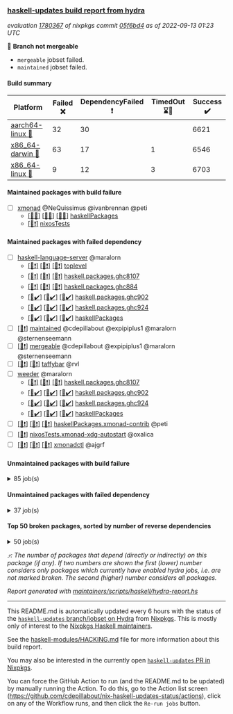 ### [haskell-updates build report from hydra](https://hydra.nixos.org/jobset/nixpkgs/haskell-updates)
*evaluation [1780367](https://hydra.nixos.org/eval/1780367) of nixpkgs commit [05f6bd4](https://github.com/NixOS/nixpkgs/commits/05f6bd4f6ce35018996c168b75aa3b6451fd792b) as of 2022-09-13 01:23 UTC*

:red_circle: **Branch not mergeable**
  * `mergeable` jobset failed.
  * `maintained` jobset failed.

#### Build summary

 | Platform | Failed :x: | DependencyFailed :heavy_exclamation_mark: | TimedOut :hourglass::no_entry_sign: | Success :heavy_check_mark: | 
 | --- | --- | --- | --- | --- | 
 | [aarch64-linux :iphone:](https://hydra.nixos.org/eval/1780367?filter=.aarch64-linux) | 32 | 30 |  | 6621 | 
 | [x86_64-darwin :apple:](https://hydra.nixos.org/eval/1780367?filter=.x86_64-darwin) | 63 | 17 | 1 | 6546 | 
 | [x86_64-linux :penguin:](https://hydra.nixos.org/eval/1780367?filter=.x86_64-linux) | 9 | 12 | 3 | 6703 | 
#### Maintained packages with build failure
- [ ] [xmonad](https://hydra.nixos.org/eval/1780367?filter=xmonad) @NeQuissimus @ivanbrennan @peti
  - [[:iphone::x:]](https://hydra.nixos.org/build/190082638) [[:apple::x:]](https://hydra.nixos.org/build/190084996) [[:penguin::x:]](https://hydra.nixos.org/build/190081828) [haskellPackages](https://hydra.nixos.org/eval/1780367?filter=haskellPackages.xmonad)
  -   [[:penguin::heavy_exclamation_mark:]](https://hydra.nixos.org/build/190085918) [nixosTests](https://hydra.nixos.org/eval/1780367?filter=nixosTests.xmonad)
#### Maintained packages with failed dependency
- [ ] [haskell-language-server](https://hydra.nixos.org/eval/1780367?filter=haskell-language-server) @maralorn
  - [[:iphone::heavy_exclamation_mark:]](https://hydra.nixos.org/build/190083227) [[:apple::heavy_exclamation_mark:]](https://hydra.nixos.org/build/190085943) [[:penguin::heavy_exclamation_mark:]](https://hydra.nixos.org/build/190084971) [toplevel](https://hydra.nixos.org/eval/1780367?filter=haskell-language-server)
  - [[:iphone::heavy_exclamation_mark:]](https://hydra.nixos.org/build/190080606) [[:apple::heavy_exclamation_mark:]](https://hydra.nixos.org/build/190081268) [[:penguin::heavy_exclamation_mark:]](https://hydra.nixos.org/build/190085640) [haskell.packages.ghc8107](https://hydra.nixos.org/eval/1780367?filter=haskell.packages.ghc8107.haskell-language-server)
  - [[:iphone::heavy_exclamation_mark:]](https://hydra.nixos.org/build/190081619) [[:apple::heavy_exclamation_mark:]](https://hydra.nixos.org/build/190080902) [[:penguin::heavy_exclamation_mark:]](https://hydra.nixos.org/build/190082868) [haskell.packages.ghc884](https://hydra.nixos.org/eval/1780367?filter=haskell.packages.ghc884.haskell-language-server)
  - [[:iphone::heavy_check_mark:]](https://hydra.nixos.org/build/190084643) [[:apple::heavy_check_mark:]](https://hydra.nixos.org/build/190080729) [[:penguin::heavy_check_mark:]](https://hydra.nixos.org/build/190081106) [haskell.packages.ghc902](https://hydra.nixos.org/eval/1780367?filter=haskell.packages.ghc902.haskell-language-server)
  - [[:iphone::heavy_check_mark:]](https://hydra.nixos.org/build/190080887) [[:apple::heavy_check_mark:]](https://hydra.nixos.org/build/190080875) [[:penguin::heavy_check_mark:]](https://hydra.nixos.org/build/190080869) [haskell.packages.ghc924](https://hydra.nixos.org/eval/1780367?filter=haskell.packages.ghc924.haskell-language-server)
  - [[:iphone::heavy_check_mark:]](https://hydra.nixos.org/build/190085470) [[:apple::heavy_check_mark:]](https://hydra.nixos.org/build/190082529) [[:penguin::heavy_check_mark:]](https://hydra.nixos.org/build/190083067) [haskellPackages](https://hydra.nixos.org/eval/1780367?filter=haskellPackages.haskell-language-server)
- [ ] [[:penguin::heavy_exclamation_mark:]](https://hydra.nixos.org/build/190111404) [maintained](https://hydra.nixos.org/eval/1780367?filter=maintained) @cdepillabout @expipiplus1 @maralorn @sternenseemann
- [ ] [[:penguin::heavy_exclamation_mark:]](https://hydra.nixos.org/build/190083823) [mergeable](https://hydra.nixos.org/eval/1780367?filter=mergeable) @cdepillabout @expipiplus1 @maralorn @sternenseemann
- [ ] [[:iphone::heavy_exclamation_mark:]](https://hydra.nixos.org/build/190082345) [[:penguin::heavy_exclamation_mark:]](https://hydra.nixos.org/build/190084068) [taffybar](https://hydra.nixos.org/eval/1780367?filter=taffybar) @rvl
- [ ] [weeder](https://hydra.nixos.org/eval/1780367?filter=weeder) @maralorn
  - [[:iphone::heavy_exclamation_mark:]](https://hydra.nixos.org/build/190082565) [[:apple::heavy_exclamation_mark:]](https://hydra.nixos.org/build/190083134) [[:penguin::heavy_exclamation_mark:]](https://hydra.nixos.org/build/190083742) [haskell.packages.ghc8107](https://hydra.nixos.org/eval/1780367?filter=haskell.packages.ghc8107.weeder)
  - [[:iphone::heavy_check_mark:]](https://hydra.nixos.org/build/190084287) [[:apple::heavy_check_mark:]](https://hydra.nixos.org/build/190082610) [[:penguin::heavy_check_mark:]](https://hydra.nixos.org/build/190085357) [haskell.packages.ghc902](https://hydra.nixos.org/eval/1780367?filter=haskell.packages.ghc902.weeder)
  - [[:iphone::heavy_check_mark:]](https://hydra.nixos.org/build/190081041) [[:apple::heavy_check_mark:]](https://hydra.nixos.org/build/190085457) [[:penguin::heavy_check_mark:]](https://hydra.nixos.org/build/190082103) [haskell.packages.ghc924](https://hydra.nixos.org/eval/1780367?filter=haskell.packages.ghc924.weeder)
  - [[:iphone::heavy_check_mark:]](https://hydra.nixos.org/build/190082929) [[:apple::heavy_check_mark:]](https://hydra.nixos.org/build/190083728) [[:penguin::heavy_check_mark:]](https://hydra.nixos.org/build/190085271) [haskellPackages](https://hydra.nixos.org/eval/1780367?filter=haskellPackages.weeder)
- [ ] [[:iphone::heavy_exclamation_mark:]](https://hydra.nixos.org/build/190081455) [[:apple::heavy_exclamation_mark:]](https://hydra.nixos.org/build/190083629) [[:penguin::heavy_exclamation_mark:]](https://hydra.nixos.org/build/190081873) [haskellPackages.xmonad-contrib](https://hydra.nixos.org/eval/1780367?filter=haskellPackages.xmonad-contrib) @peti
- [ ] [[:penguin::heavy_exclamation_mark:]](https://hydra.nixos.org/build/190082747) [nixosTests.xmonad-xdg-autostart](https://hydra.nixos.org/eval/1780367?filter=nixosTests.xmonad-xdg-autostart) @oxalica
- [ ] [[:iphone::heavy_exclamation_mark:]](https://hydra.nixos.org/build/190082986) [[:apple::heavy_exclamation_mark:]](https://hydra.nixos.org/build/190080622) [[:penguin::heavy_exclamation_mark:]](https://hydra.nixos.org/build/190085599) [xmonadctl](https://hydra.nixos.org/eval/1780367?filter=xmonadctl) @ajgrf
#### Unmaintained packages with build failure
<details><summary>85 job(s) </summary>

- [ ] [[:iphone::heavy_check_mark:]](https://hydra.nixos.org/build/188530859) [[:apple::x:]](https://hydra.nixos.org/build/188521739) [[:penguin::heavy_check_mark:]](https://hydra.nixos.org/build/188527609) [haskellPackages.di-core](https://hydra.nixos.org/eval/1780367?filter=haskellPackages.di-core)  :arrow_heading_up: 8 | 11
- [ ] [[:iphone::x:]](https://hydra.nixos.org/build/188962563) [[:apple::heavy_check_mark:]](https://hydra.nixos.org/build/188964356) [[:penguin::heavy_check_mark:]](https://hydra.nixos.org/build/188962864) [haskellPackages.OrderedBits](https://hydra.nixos.org/eval/1780367?filter=haskellPackages.OrderedBits)  :arrow_heading_up: 5 | 36
- [ ] [[:iphone::x:]](https://hydra.nixos.org/build/190085631) [[:apple::heavy_check_mark:]](https://hydra.nixos.org/build/190085789) [[:penguin::heavy_check_mark:]](https://hydra.nixos.org/build/190084299) [haskellPackages.hw-json-simd](https://hydra.nixos.org/eval/1780367?filter=haskellPackages.hw-json-simd)  :arrow_heading_up: 4 | 8
- [ ] [[:iphone::x:]](https://hydra.nixos.org/build/190085317) [[:apple::heavy_check_mark:]](https://hydra.nixos.org/build/190084761) [[:penguin::heavy_check_mark:]](https://hydra.nixos.org/build/190084472) [haskellPackages.hw-simd](https://hydra.nixos.org/eval/1780367?filter=haskellPackages.hw-simd)  :arrow_heading_up: 4 | 8
- [ ] [[:iphone::x:]](https://hydra.nixos.org/build/188523049) [[:apple::heavy_check_mark:]](https://hydra.nixos.org/build/188522389) [[:penguin::heavy_check_mark:]](https://hydra.nixos.org/build/188523927) [haskellPackages.long-double](https://hydra.nixos.org/eval/1780367?filter=haskellPackages.long-double)  :arrow_heading_up: 2 | 2
- [ ] [[:iphone::x:]](https://hydra.nixos.org/build/188960783) [[:apple::heavy_check_mark:]](https://hydra.nixos.org/build/188961265) [[:penguin::heavy_check_mark:]](https://hydra.nixos.org/build/188960973) [haskellPackages.quic](https://hydra.nixos.org/eval/1780367?filter=haskellPackages.quic)  :arrow_heading_up: 2 | 2
- [ ] [[:iphone::x:]](https://hydra.nixos.org/build/188527672) [[:apple::heavy_check_mark:]](https://hydra.nixos.org/build/188520903) [[:penguin::heavy_check_mark:]](https://hydra.nixos.org/build/188514085) [haskellPackages.freetype2](https://hydra.nixos.org/eval/1780367?filter=haskellPackages.freetype2)  :arrow_heading_up: 1 | 8
- [ ] [[:iphone::x:]](https://hydra.nixos.org/build/188523548) [[:apple::x:]](https://hydra.nixos.org/build/188518576) [[:penguin::heavy_check_mark:]](https://hydra.nixos.org/build/188529066) [haskellPackages.easytensor](https://hydra.nixos.org/eval/1780367?filter=haskellPackages.easytensor)  :arrow_heading_up: 1 | 1
- [ ] [[:iphone::x:]](https://hydra.nixos.org/build/188531074) [[:apple::heavy_check_mark:]](https://hydra.nixos.org/build/188524761) [[:penguin::heavy_check_mark:]](https://hydra.nixos.org/build/188516531) [haskellPackages.kazura-queue](https://hydra.nixos.org/eval/1780367?filter=haskellPackages.kazura-queue)  :arrow_heading_up: 1 | 1
- [ ] [[:iphone::x:]](https://hydra.nixos.org/build/188528592) [[:apple::heavy_check_mark:]](https://hydra.nixos.org/build/188525138) [[:penguin::heavy_check_mark:]](https://hydra.nixos.org/build/188527591) [haskellPackages.nlopt-haskell](https://hydra.nixos.org/eval/1780367?filter=haskellPackages.nlopt-haskell)  :arrow_heading_up: 1 | 1
- [ ] [[:iphone::heavy_check_mark:]](https://hydra.nixos.org/build/189652953) [[:apple::x:]](https://hydra.nixos.org/build/188522304) [[:penguin::heavy_check_mark:]](https://hydra.nixos.org/build/189653077) [haskellPackages.openal-ffi](https://hydra.nixos.org/eval/1780367?filter=haskellPackages.openal-ffi)  :arrow_heading_up: 1 | 1
- [ ] [[:iphone::x:]](https://hydra.nixos.org/build/188520063) [[:apple::heavy_check_mark:]](https://hydra.nixos.org/build/188520961) [[:penguin::heavy_check_mark:]](https://hydra.nixos.org/build/188517390) [haskellPackages.swisstable](https://hydra.nixos.org/eval/1780367?filter=haskellPackages.swisstable)  :arrow_heading_up: 1 | 1
- [ ] [[:iphone::x:]](https://hydra.nixos.org/build/188523030) [[:apple::heavy_check_mark:]](https://hydra.nixos.org/build/188525504) [[:penguin::heavy_check_mark:]](https://hydra.nixos.org/build/188522045) [haskellPackages.unicode-properties](https://hydra.nixos.org/eval/1780367?filter=haskellPackages.unicode-properties)  :arrow_heading_up: 1 | 1
- [ ] [[:iphone::x:]](https://hydra.nixos.org/build/188512508) [[:apple::heavy_check_mark:]](https://hydra.nixos.org/build/188528927) [[:penguin::heavy_check_mark:]](https://hydra.nixos.org/build/188526876) [haskellPackages.flatparse](https://hydra.nixos.org/eval/1780367?filter=haskellPackages.flatparse)  :arrow_heading_up: 0 | 14
- [ ] [[:iphone::heavy_check_mark:]](https://hydra.nixos.org/build/188523138) [[:apple::x:]](https://hydra.nixos.org/build/188521457) [[:penguin::heavy_check_mark:]](https://hydra.nixos.org/build/188516838) [haskellPackages.PyF](https://hydra.nixos.org/eval/1780367?filter=haskellPackages.PyF)  :arrow_heading_up: 0 | 4
- [ ] [[:iphone::heavy_check_mark:]](https://hydra.nixos.org/build/188520367) [[:apple::x:]](https://hydra.nixos.org/build/188526722) [[:penguin::heavy_check_mark:]](https://hydra.nixos.org/build/188517791) [haskellPackages.hmidi](https://hydra.nixos.org/eval/1780367?filter=haskellPackages.hmidi)  :arrow_heading_up: 0 | 4
- [ ] [[:iphone::heavy_check_mark:]](https://hydra.nixos.org/build/190082931) [[:apple::x:]](https://hydra.nixos.org/build/190080935) [[:penguin::heavy_check_mark:]](https://hydra.nixos.org/build/190083729) [haskellPackages.posix-socket](https://hydra.nixos.org/eval/1780367?filter=haskellPackages.posix-socket)  :arrow_heading_up: 0 | 2
- [ ] [[:iphone::heavy_check_mark:]](https://hydra.nixos.org/build/190082964) [[:apple::x:]](https://hydra.nixos.org/build/190081882) [[:penguin::heavy_check_mark:]](https://hydra.nixos.org/build/190084758) [haskellPackages.gi-gdkx11](https://hydra.nixos.org/eval/1780367?filter=haskellPackages.gi-gdkx11)  :arrow_heading_up: 0 | 1
- [ ] [[:iphone::heavy_check_mark:]](https://hydra.nixos.org/build/188519811) [[:apple::x:]](https://hydra.nixos.org/build/188517061) [[:penguin::heavy_check_mark:]](https://hydra.nixos.org/build/188528479) [haskellPackages.hamid](https://hydra.nixos.org/eval/1780367?filter=haskellPackages.hamid)  :arrow_heading_up: 0 | 1
- [ ] [[:iphone::heavy_check_mark:]](https://hydra.nixos.org/build/188523835) [[:apple::x:]](https://hydra.nixos.org/build/188519499) [[:penguin::heavy_check_mark:]](https://hydra.nixos.org/build/188515284) [haskellPackages.hmatrix-morpheus](https://hydra.nixos.org/eval/1780367?filter=haskellPackages.hmatrix-morpheus)  :arrow_heading_up: 0 | 1
- [ ] [[:iphone::heavy_check_mark:]](https://hydra.nixos.org/build/188524996) [[:apple::x:]](https://hydra.nixos.org/build/188516402) [[:penguin::heavy_check_mark:]](https://hydra.nixos.org/build/188520922) [haskellPackages.huckleberry](https://hydra.nixos.org/eval/1780367?filter=haskellPackages.huckleberry)  :arrow_heading_up: 0 | 1
- [ ] [[:iphone::x:]](https://hydra.nixos.org/build/188530753) [[:apple::heavy_check_mark:]](https://hydra.nixos.org/build/188520657) [[:penguin::heavy_check_mark:]](https://hydra.nixos.org/build/188523953) [haskellPackages.picosat](https://hydra.nixos.org/eval/1780367?filter=haskellPackages.picosat)  :arrow_heading_up: 0 | 1
- [ ] [[:iphone::heavy_check_mark:]](https://hydra.nixos.org/build/188521691) [[:apple::x:]](https://hydra.nixos.org/build/188522709) [[:penguin::heavy_check_mark:]](https://hydra.nixos.org/build/188512967) [haskellPackages.select](https://hydra.nixos.org/eval/1780367?filter=haskellPackages.select)  :arrow_heading_up: 0 | 1
- [ ] [[:iphone::heavy_check_mark:]](https://hydra.nixos.org/build/188515108) [[:apple::x:]](https://hydra.nixos.org/build/188515357) [[:penguin::heavy_check_mark:]](https://hydra.nixos.org/build/188531668) [haskellPackages.sysinfo](https://hydra.nixos.org/eval/1780367?filter=haskellPackages.sysinfo)  :arrow_heading_up: 0 | 1
- [ ] [[:iphone::heavy_check_mark:]](https://hydra.nixos.org/build/188519616) [[:apple::x:]](https://hydra.nixos.org/build/188512644) [[:penguin::heavy_check_mark:]](https://hydra.nixos.org/build/188528160) [haskellPackages.FractalArt](https://hydra.nixos.org/eval/1780367?filter=haskellPackages.FractalArt) 
- [ ] [[:iphone::x:]](https://hydra.nixos.org/build/188511577) [[:apple::heavy_check_mark:]](https://hydra.nixos.org/build/188512377) [[:penguin::heavy_check_mark:]](https://hydra.nixos.org/build/188522781) [haskellPackages.HsASA](https://hydra.nixos.org/eval/1780367?filter=haskellPackages.HsASA) 
- [ ] [[:iphone::x:]](https://hydra.nixos.org/build/190086074) [[:apple::x:]](https://hydra.nixos.org/build/190085516) [[:penguin::x:]](https://hydra.nixos.org/build/190081367) [haskellPackages.bidirectional-instances](https://hydra.nixos.org/eval/1780367?filter=haskellPackages.bidirectional-instances) 
- [ ] [[:iphone::heavy_check_mark:]](https://hydra.nixos.org/build/188519407) [[:apple::x:]](https://hydra.nixos.org/build/188526065) [[:penguin::heavy_check_mark:]](https://hydra.nixos.org/build/188529644) [haskellPackages.chiphunk](https://hydra.nixos.org/eval/1780367?filter=haskellPackages.chiphunk) 
- [ ] [[:iphone::x:]](https://hydra.nixos.org/build/190082658) [[:apple::x:]](https://hydra.nixos.org/build/190081198) [[:penguin::x:]](https://hydra.nixos.org/build/190083240) [haskellPackages.cicero-api](https://hydra.nixos.org/eval/1780367?filter=haskellPackages.cicero-api) 
- [ ] [[:iphone::x:]](https://hydra.nixos.org/build/188960211) [[:apple::heavy_check_mark:]](https://hydra.nixos.org/build/188964316) [[:penguin::heavy_check_mark:]](https://hydra.nixos.org/build/188963787) [haskellPackages.comfort-fftw](https://hydra.nixos.org/eval/1780367?filter=haskellPackages.comfort-fftw) 
- [ ] [[:iphone::heavy_check_mark:]](https://hydra.nixos.org/build/188529151) [[:apple::x:]](https://hydra.nixos.org/build/188514463) [[:penguin::heavy_check_mark:]](https://hydra.nixos.org/build/188513078) [haskellPackages.diskhash](https://hydra.nixos.org/eval/1780367?filter=haskellPackages.diskhash) 
- [ ] [elm2nix](https://hydra.nixos.org/eval/1780367?filter=elm2nix) 
  - [[:iphone::x:]](https://hydra.nixos.org/build/190084654) [[:apple::x:]](https://hydra.nixos.org/build/190081223) [[:penguin::x:]](https://hydra.nixos.org/build/190081856) [toplevel](https://hydra.nixos.org/eval/1780367?filter=elm2nix)
  - [[:iphone::x:]](https://hydra.nixos.org/build/190080708) [[:apple::x:]](https://hydra.nixos.org/build/190083251) [[:penguin::x:]](https://hydra.nixos.org/build/190086025) [haskellPackages](https://hydra.nixos.org/eval/1780367?filter=haskellPackages.elm2nix)
- [ ] [[:iphone::heavy_check_mark:]](https://hydra.nixos.org/build/188520596) [[:apple::x:]](https://hydra.nixos.org/build/188530234) [[:penguin::heavy_check_mark:]](https://hydra.nixos.org/build/188530222) [haskellPackages.env-extra](https://hydra.nixos.org/eval/1780367?filter=haskellPackages.env-extra) 
- [ ] [[:iphone::heavy_check_mark:]](https://hydra.nixos.org/build/190085238) [[:apple::x:]](https://hydra.nixos.org/build/190082582) [[:penguin::heavy_check_mark:]](https://hydra.nixos.org/build/190081685) [haskellPackages.epub-tools](https://hydra.nixos.org/eval/1780367?filter=haskellPackages.epub-tools) 
- [ ] [[:iphone::heavy_check_mark:]](https://hydra.nixos.org/build/188528735) [[:apple::x:]](https://hydra.nixos.org/build/188525564) [[:penguin::heavy_check_mark:]](https://hydra.nixos.org/build/188530814) [haskellPackages.fudgets](https://hydra.nixos.org/eval/1780367?filter=haskellPackages.fudgets) 
- [ ] [[:iphone::heavy_check_mark:]](https://hydra.nixos.org/build/188511826) [[:apple::x:]](https://hydra.nixos.org/build/188538485) [[:penguin::heavy_check_mark:]](https://hydra.nixos.org/build/188524997) [haskellPackages.gerrit](https://hydra.nixos.org/eval/1780367?filter=haskellPackages.gerrit) 
- [ ] [[:iphone::heavy_check_mark:]](https://hydra.nixos.org/build/188516893) [[:apple::x:]](https://hydra.nixos.org/build/188531434) [[:penguin::heavy_check_mark:]](https://hydra.nixos.org/build/188517411) [haskellPackages.ghc-gc-hook](https://hydra.nixos.org/eval/1780367?filter=haskellPackages.ghc-gc-hook) 
- [ ] [[:apple::x:]](https://hydra.nixos.org/build/190082325) [haskellPackages.gi-gtkosxapplication](https://hydra.nixos.org/eval/1780367?filter=haskellPackages.gi-gtkosxapplication) 
- [ ] [[:iphone::x:]](https://hydra.nixos.org/build/189653126) [[:penguin::heavy_check_mark:]](https://hydra.nixos.org/build/189653139) [haskellPackages.gnome-keyring](https://hydra.nixos.org/eval/1780367?filter=haskellPackages.gnome-keyring) 
- [ ] [[:apple::x:]](https://hydra.nixos.org/build/188529237) [haskellPackages.gtk-mac-integration](https://hydra.nixos.org/eval/1780367?filter=haskellPackages.gtk-mac-integration) 
- [ ] [[:iphone::heavy_check_mark:]](https://hydra.nixos.org/build/189653138) [[:apple::x:]](https://hydra.nixos.org/build/188531305) [[:penguin::heavy_check_mark:]](https://hydra.nixos.org/build/189653224) [haskellPackages.gtk-traymanager](https://hydra.nixos.org/eval/1780367?filter=haskellPackages.gtk-traymanager) 
- [ ] [[:apple::x:]](https://hydra.nixos.org/build/188517753) [haskellPackages.gtk3-mac-integration](https://hydra.nixos.org/eval/1780367?filter=haskellPackages.gtk3-mac-integration) 
- [ ] [[:iphone::heavy_check_mark:]](https://hydra.nixos.org/build/188512443) [[:apple::x:]](https://hydra.nixos.org/build/188517720) [[:penguin::heavy_check_mark:]](https://hydra.nixos.org/build/188525767) [haskellPackages.hid](https://hydra.nixos.org/eval/1780367?filter=haskellPackages.hid) 
- [ ] [[:iphone::heavy_check_mark:]](https://hydra.nixos.org/build/190084257) [[:apple::x:]](https://hydra.nixos.org/build/190081865) [[:penguin::heavy_check_mark:]](https://hydra.nixos.org/build/190085080) [haskellPackages.highlight](https://hydra.nixos.org/eval/1780367?filter=haskellPackages.highlight) 
- [ ] [[:iphone::heavy_check_mark:]](https://hydra.nixos.org/build/190081308) [[:apple::x:]](https://hydra.nixos.org/build/190081847) [[:penguin::heavy_check_mark:]](https://hydra.nixos.org/build/190085199) [haskellPackages.hinotify-conduit](https://hydra.nixos.org/eval/1780367?filter=haskellPackages.hinotify-conduit) 
- [ ] [[:iphone::heavy_check_mark:]](https://hydra.nixos.org/build/188524045) [[:apple::x:]](https://hydra.nixos.org/build/188516565) [[:penguin::heavy_check_mark:]](https://hydra.nixos.org/build/188529540) [haskellPackages.hsshellscript](https://hydra.nixos.org/eval/1780367?filter=haskellPackages.hsshellscript) 
- [ ] [[:iphone::heavy_check_mark:]](https://hydra.nixos.org/build/188526801) [[:apple::x:]](https://hydra.nixos.org/build/188521095) [[:penguin::heavy_check_mark:]](https://hydra.nixos.org/build/188511691) [haskellPackages.hssourceinfo](https://hydra.nixos.org/eval/1780367?filter=haskellPackages.hssourceinfo) 
- [ ] [[:iphone::x:]](https://hydra.nixos.org/build/188530542) [[:apple::heavy_check_mark:]](https://hydra.nixos.org/build/188511545) [[:penguin::heavy_check_mark:]](https://hydra.nixos.org/build/188529424) [haskellPackages.immortal-queue](https://hydra.nixos.org/eval/1780367?filter=haskellPackages.immortal-queue) 
- [ ] [[:iphone::heavy_check_mark:]](https://hydra.nixos.org/build/188519108) [[:apple::x:]](https://hydra.nixos.org/build/188530624) [[:penguin::heavy_check_mark:]](https://hydra.nixos.org/build/188527026) [haskellPackages.interprocess](https://hydra.nixos.org/eval/1780367?filter=haskellPackages.interprocess) 
- [ ] [[:iphone::heavy_check_mark:]](https://hydra.nixos.org/build/189653284) [[:apple::x:]](https://hydra.nixos.org/build/188959996) [[:penguin::heavy_check_mark:]](https://hydra.nixos.org/build/189653083) [haskellPackages.intricacy](https://hydra.nixos.org/eval/1780367?filter=haskellPackages.intricacy) 
- [ ] [[:iphone::heavy_check_mark:]](https://hydra.nixos.org/build/190085603) [[:apple::x:]](https://hydra.nixos.org/build/190081675) [[:penguin::heavy_check_mark:]](https://hydra.nixos.org/build/190085156) [haskellPackages.ipcvar](https://hydra.nixos.org/eval/1780367?filter=haskellPackages.ipcvar) 
- [ ] [[:iphone::x:]](https://hydra.nixos.org/build/190085124) [[:apple::heavy_check_mark:]](https://hydra.nixos.org/build/190084048) [[:penguin::heavy_check_mark:]](https://hydra.nixos.org/build/190080726) [haskellPackages.jammittools](https://hydra.nixos.org/eval/1780367?filter=haskellPackages.jammittools) 
- [ ] [[:apple::x:]](https://hydra.nixos.org/build/188512197) [haskellPackages.kqueue](https://hydra.nixos.org/eval/1780367?filter=haskellPackages.kqueue) 
- [ ] [[:iphone::heavy_check_mark:]](https://hydra.nixos.org/build/188523906) [[:apple::x:]](https://hydra.nixos.org/build/188529931) [[:penguin::heavy_check_mark:]](https://hydra.nixos.org/build/188531110) [haskellPackages.linux-framebuffer](https://hydra.nixos.org/eval/1780367?filter=haskellPackages.linux-framebuffer) 
- [ ] [[:iphone::x:]](https://hydra.nixos.org/build/190085452) [[:apple::x:]](https://hydra.nixos.org/build/190080817) [[:penguin::x:]](https://hydra.nixos.org/build/190085884) [haskellPackages.loc-test](https://hydra.nixos.org/eval/1780367?filter=haskellPackages.loc-test) 
- [ ] [[:iphone::heavy_check_mark:]](https://hydra.nixos.org/build/190081570) [[:apple::x:]](https://hydra.nixos.org/build/190082024) [[:penguin::heavy_check_mark:]](https://hydra.nixos.org/build/190084934) [haskellPackages.mediawiki2latex](https://hydra.nixos.org/eval/1780367?filter=haskellPackages.mediawiki2latex) 
- [ ] [[:iphone::heavy_check_mark:]](https://hydra.nixos.org/build/188531283) [[:apple::x:]](https://hydra.nixos.org/build/188531433) [[:penguin::heavy_check_mark:]](https://hydra.nixos.org/build/188526336) [haskellPackages.memfd](https://hydra.nixos.org/eval/1780367?filter=haskellPackages.memfd) 
- [ ] [[:iphone::heavy_check_mark:]](https://hydra.nixos.org/build/188513101) [[:apple::x:]](https://hydra.nixos.org/build/188515231) [[:penguin::heavy_check_mark:]](https://hydra.nixos.org/build/188522896) [haskellPackages.mercury-api](https://hydra.nixos.org/eval/1780367?filter=haskellPackages.mercury-api) 
- [ ] [[:iphone::x:]](https://hydra.nixos.org/build/188513900) [[:apple::heavy_check_mark:]](https://hydra.nixos.org/build/188525860) [[:penguin::heavy_check_mark:]](https://hydra.nixos.org/build/188518443) [haskellPackages.mock-time](https://hydra.nixos.org/eval/1780367?filter=haskellPackages.mock-time) 
- [ ] [[:iphone::heavy_check_mark:]](https://hydra.nixos.org/build/188523988) [[:apple::x:]](https://hydra.nixos.org/build/188522684) [[:penguin::heavy_check_mark:]](https://hydra.nixos.org/build/188524975) [haskellPackages.nano-cryptr](https://hydra.nixos.org/eval/1780367?filter=haskellPackages.nano-cryptr) 
- [ ] [[:iphone::x:]](https://hydra.nixos.org/build/190083899) [[:apple::x:]](https://hydra.nixos.org/build/190081957) [[:penguin::x:]](https://hydra.nixos.org/build/190082678) [haskellPackages.panfiguration](https://hydra.nixos.org/eval/1780367?filter=haskellPackages.panfiguration) 
- [ ] [[:iphone::heavy_check_mark:]](https://hydra.nixos.org/build/190080786) [[:apple::x:]](https://hydra.nixos.org/build/190084535) [[:penguin::heavy_check_mark:]](https://hydra.nixos.org/build/190083321) [haskellPackages.persistent-pagination](https://hydra.nixos.org/eval/1780367?filter=haskellPackages.persistent-pagination) 
- [ ] [[:iphone::heavy_check_mark:]](https://hydra.nixos.org/build/190081772) [[:apple::x:]](https://hydra.nixos.org/build/190082227) [[:penguin::heavy_check_mark:]](https://hydra.nixos.org/build/190083062) [haskellPackages.phatsort](https://hydra.nixos.org/eval/1780367?filter=haskellPackages.phatsort) 
- [ ] [[:iphone::heavy_check_mark:]](https://hydra.nixos.org/build/190082982) [[:apple::x:]](https://hydra.nixos.org/build/190084716) [[:penguin::heavy_check_mark:]](https://hydra.nixos.org/build/190081345) [haskellPackages.ping-wrapper](https://hydra.nixos.org/eval/1780367?filter=haskellPackages.ping-wrapper) 
- [ ] [[:iphone::x:]](https://hydra.nixos.org/build/188514359) [[:apple::heavy_check_mark:]](https://hydra.nixos.org/build/188528379) [[:penguin::heavy_check_mark:]](https://hydra.nixos.org/build/188520335) [haskellPackages.plex](https://hydra.nixos.org/eval/1780367?filter=haskellPackages.plex) 
- [ ] [[:iphone::heavy_check_mark:]](https://hydra.nixos.org/build/188512769) [[:apple::x:]](https://hydra.nixos.org/build/188525041) [[:penguin::heavy_check_mark:]](https://hydra.nixos.org/build/188526813) [haskellPackages.posix-timer](https://hydra.nixos.org/eval/1780367?filter=haskellPackages.posix-timer) 
- [ ] [[:iphone::heavy_check_mark:]](https://hydra.nixos.org/build/190080457) [[:apple::x:]](https://hydra.nixos.org/build/190084958) [[:penguin::heavy_check_mark:]](https://hydra.nixos.org/build/190083236) [haskellPackages.procex](https://hydra.nixos.org/eval/1780367?filter=haskellPackages.procex) 
- [ ] [[:iphone::heavy_check_mark:]](https://hydra.nixos.org/build/188522826) [[:apple::x:]](https://hydra.nixos.org/build/188520589) [[:penguin::heavy_check_mark:]](https://hydra.nixos.org/build/188527009) [haskellPackages.pthread](https://hydra.nixos.org/eval/1780367?filter=haskellPackages.pthread) 
- [ ] [[:iphone::x:]](https://hydra.nixos.org/build/188519827) [[:apple::heavy_check_mark:]](https://hydra.nixos.org/build/188523622) [[:penguin::heavy_check_mark:]](https://hydra.nixos.org/build/188515845) [haskellPackages.risc386](https://hydra.nixos.org/eval/1780367?filter=haskellPackages.risc386) 
- [ ] [[:iphone::heavy_check_mark:]](https://hydra.nixos.org/build/189653251) [[:apple::x:]](https://hydra.nixos.org/build/188528650) [[:penguin::heavy_check_mark:]](https://hydra.nixos.org/build/189653019) [haskellPackages.sfml-audio](https://hydra.nixos.org/eval/1780367?filter=haskellPackages.sfml-audio) 
- [ ] [[:iphone::heavy_check_mark:]](https://hydra.nixos.org/build/188527786) [[:apple::x:]](https://hydra.nixos.org/build/188521833) [[:penguin::heavy_check_mark:]](https://hydra.nixos.org/build/188525359) [haskellPackages.shared-memory](https://hydra.nixos.org/eval/1780367?filter=haskellPackages.shared-memory) 
- [ ] [[:iphone::x:]](https://hydra.nixos.org/build/190083376) [[:apple::x:]](https://hydra.nixos.org/build/190084613) [[:penguin::x:]](https://hydra.nixos.org/build/190084659) [haskellPackages.significant-figures](https://hydra.nixos.org/eval/1780367?filter=haskellPackages.significant-figures) 
- [ ] [[:iphone::heavy_check_mark:]](https://hydra.nixos.org/build/190081328) [[:apple::x:]](https://hydra.nixos.org/build/190084138) [[:penguin::hourglass::no_entry_sign:]](https://hydra.nixos.org/build/190084113) [haskellPackages.skews](https://hydra.nixos.org/eval/1780367?filter=haskellPackages.skews) 
- [ ] [[:iphone::x:]](https://hydra.nixos.org/build/188516395) [[:apple::x:]](https://hydra.nixos.org/build/188531377) [[:penguin::heavy_check_mark:]](https://hydra.nixos.org/build/188517761) [haskellPackages.slugify](https://hydra.nixos.org/eval/1780367?filter=haskellPackages.slugify) 
- [ ] [[:iphone::heavy_check_mark:]](https://hydra.nixos.org/build/190081915) [[:apple::x:]](https://hydra.nixos.org/build/190082661) [[:penguin::heavy_check_mark:]](https://hydra.nixos.org/build/190082648) [haskellPackages.streamly-lmdb](https://hydra.nixos.org/eval/1780367?filter=haskellPackages.streamly-lmdb) 
- [ ] [[:iphone::heavy_check_mark:]](https://hydra.nixos.org/build/190085350) [[:apple::x:]](https://hydra.nixos.org/build/190083757) [[:penguin::heavy_check_mark:]](https://hydra.nixos.org/build/190083711) [haskellPackages.tailfile-hinotify](https://hydra.nixos.org/eval/1780367?filter=haskellPackages.tailfile-hinotify) 
- [ ] [[:iphone::x:]](https://hydra.nixos.org/build/188517638) [[:apple::heavy_check_mark:]](https://hydra.nixos.org/build/188528490) [[:penguin::heavy_check_mark:]](https://hydra.nixos.org/build/188520821) [haskellPackages.wiringPi](https://hydra.nixos.org/eval/1780367?filter=haskellPackages.wiringPi) 
- [ ] [[:iphone::heavy_check_mark:]](https://hydra.nixos.org/build/188523722) [[:apple::x:]](https://hydra.nixos.org/build/188512535) [[:penguin::heavy_check_mark:]](https://hydra.nixos.org/build/188527900) [haskellPackages.xmonad-utils](https://hydra.nixos.org/eval/1780367?filter=haskellPackages.xmonad-utils) 
- [ ] [[:iphone::x:]](https://hydra.nixos.org/build/190082439) [[:apple::x:]](https://hydra.nixos.org/build/190084268) [[:penguin::x:]](https://hydra.nixos.org/build/190084343) [haskellPackages.xstatic-th](https://hydra.nixos.org/eval/1780367?filter=haskellPackages.xstatic-th) 
- [ ] [[:iphone::x:]](https://hydra.nixos.org/build/190081363) [[:apple::x:]](https://hydra.nixos.org/build/190083118) [[:penguin::x:]](https://hydra.nixos.org/build/190081857) [haskellPackages.yarl](https://hydra.nixos.org/eval/1780367?filter=haskellPackages.yarl) 
- [ ] [[:iphone::heavy_check_mark:]](https://hydra.nixos.org/build/188516557) [[:apple::x:]](https://hydra.nixos.org/build/188519091) [[:penguin::heavy_check_mark:]](https://hydra.nixos.org/build/188531013) [haskellPackages.yoga](https://hydra.nixos.org/eval/1780367?filter=haskellPackages.yoga) 
- [ ] [[:iphone::heavy_check_mark:]](https://hydra.nixos.org/build/188519734) [[:apple::x:]](https://hydra.nixos.org/build/188521038) [[:penguin::heavy_check_mark:]](https://hydra.nixos.org/build/188527433) [haskellPackages.zot](https://hydra.nixos.org/eval/1780367?filter=haskellPackages.zot) 
- [ ] [[:iphone::heavy_check_mark:]](https://hydra.nixos.org/build/188515567) [[:apple::x:]](https://hydra.nixos.org/build/188529023) [[:penguin::heavy_check_mark:]](https://hydra.nixos.org/build/188514008) [haskellPackages.zxcvbn-c](https://hydra.nixos.org/eval/1780367?filter=haskellPackages.zxcvbn-c) 
</details>

#### Unmaintained packages with failed dependency
<details><summary>37 job(s) </summary>

- [ ] [[:iphone::heavy_check_mark:]](https://hydra.nixos.org/build/188524178) [[:apple::heavy_exclamation_mark:]](https://hydra.nixos.org/build/188528505) [[:penguin::heavy_check_mark:]](https://hydra.nixos.org/build/188513467) [haskellPackages.di-handle](https://hydra.nixos.org/eval/1780367?filter=haskellPackages.di-handle)  :arrow_heading_up: 6 | 9
- [ ] [[:iphone::heavy_check_mark:]](https://hydra.nixos.org/build/190080991) [[:apple::heavy_exclamation_mark:]](https://hydra.nixos.org/build/190083070) [[:penguin::heavy_check_mark:]](https://hydra.nixos.org/build/190082488) [haskellPackages.di-monad](https://hydra.nixos.org/eval/1780367?filter=haskellPackages.di-monad)  :arrow_heading_up: 6 | 9
- [ ] [[:iphone::heavy_check_mark:]](https://hydra.nixos.org/build/190084433) [[:apple::heavy_exclamation_mark:]](https://hydra.nixos.org/build/190082524) [[:penguin::heavy_check_mark:]](https://hydra.nixos.org/build/190084570) [haskellPackages.di-df1](https://hydra.nixos.org/eval/1780367?filter=haskellPackages.di-df1)  :arrow_heading_up: 5 | 8
- [ ] [[:iphone::heavy_exclamation_mark:]](https://hydra.nixos.org/build/190082330) [[:apple::heavy_check_mark:]](https://hydra.nixos.org/build/190084638) [[:penguin::heavy_check_mark:]](https://hydra.nixos.org/build/190083983) [haskellPackages.PrimitiveArray](https://hydra.nixos.org/eval/1780367?filter=haskellPackages.PrimitiveArray)  :arrow_heading_up: 4 | 35
- [ ] [[:iphone::heavy_exclamation_mark:]](https://hydra.nixos.org/build/190082116) [[:apple::heavy_check_mark:]](https://hydra.nixos.org/build/190080922) [[:penguin::heavy_check_mark:]](https://hydra.nixos.org/build/190084511) [haskellPackages.BiobaseTypes](https://hydra.nixos.org/eval/1780367?filter=haskellPackages.BiobaseTypes)  :arrow_heading_up: 3 | 21
- [ ] [[:iphone::heavy_exclamation_mark:]](https://hydra.nixos.org/build/190082879) [[:apple::heavy_check_mark:]](https://hydra.nixos.org/build/190082349) [[:penguin::heavy_check_mark:]](https://hydra.nixos.org/build/190086047) [haskellPackages.hw-json-standard-cursor](https://hydra.nixos.org/eval/1780367?filter=haskellPackages.hw-json-standard-cursor)  :arrow_heading_up: 2 | 6
- [ ] [[:iphone::heavy_exclamation_mark:]](https://hydra.nixos.org/build/190083174) [[:apple::heavy_check_mark:]](https://hydra.nixos.org/build/190084617) [[:penguin::heavy_check_mark:]](https://hydra.nixos.org/build/190085969) [haskellPackages.hw-json-simple-cursor](https://hydra.nixos.org/eval/1780367?filter=haskellPackages.hw-json-simple-cursor)  :arrow_heading_up: 2 | 4
- [ ] [[:iphone::heavy_exclamation_mark:]](https://hydra.nixos.org/build/190082701) [[:apple::heavy_check_mark:]](https://hydra.nixos.org/build/190082087) [[:penguin::heavy_check_mark:]](https://hydra.nixos.org/build/190083271) [haskellPackages.BiobaseENA](https://hydra.nixos.org/eval/1780367?filter=haskellPackages.BiobaseENA)  :arrow_heading_up: 1 | 18
- [ ] [[:iphone::heavy_check_mark:]](https://hydra.nixos.org/build/190085838) [[:apple::heavy_exclamation_mark:]](https://hydra.nixos.org/build/190085746) [[:penguin::heavy_check_mark:]](https://hydra.nixos.org/build/190086123) [haskellPackages.di-polysemy](https://hydra.nixos.org/eval/1780367?filter=haskellPackages.di-polysemy)  :arrow_heading_up: 1 | 4
- [ ] [[:iphone::heavy_exclamation_mark:]](https://hydra.nixos.org/build/190082508) [[:apple::heavy_check_mark:]](https://hydra.nixos.org/build/190084689) [[:penguin::heavy_check_mark:]](https://hydra.nixos.org/build/190084090) [haskellPackages.hw-json](https://hydra.nixos.org/eval/1780367?filter=haskellPackages.hw-json)  :arrow_heading_up: 1 | 3
- [ ] [[:iphone::heavy_exclamation_mark:]](https://hydra.nixos.org/build/190082818) [[:apple::heavy_check_mark:]](https://hydra.nixos.org/build/190082332) [[:penguin::heavy_check_mark:]](https://hydra.nixos.org/build/190081398) [haskellPackages.http3](https://hydra.nixos.org/eval/1780367?filter=haskellPackages.http3)  :arrow_heading_up: 1 | 1
- [ ] [[:iphone::heavy_check_mark:]](https://hydra.nixos.org/build/190081046) [[:apple::heavy_exclamation_mark:]](https://hydra.nixos.org/build/190085527) [[:penguin::heavy_check_mark:]](https://hydra.nixos.org/build/190085566) [haskellPackages.moto](https://hydra.nixos.org/eval/1780367?filter=haskellPackages.moto)  :arrow_heading_up: 1 | 1
- [ ] [[:iphone::heavy_check_mark:]](https://hydra.nixos.org/build/190080545) [[:apple::heavy_exclamation_mark:]](https://hydra.nixos.org/build/190082698) [[:penguin::hourglass::no_entry_sign:]](https://hydra.nixos.org/build/190081916) [haskellPackages.wss-client](https://hydra.nixos.org/eval/1780367?filter=haskellPackages.wss-client)  :arrow_heading_up: 1 | 1
- [ ] [[:iphone::heavy_exclamation_mark:]](https://hydra.nixos.org/build/190082305) [[:apple::heavy_check_mark:]](https://hydra.nixos.org/build/190084101) [[:penguin::heavy_check_mark:]](https://hydra.nixos.org/build/190080747) [haskellPackages.BiobaseXNA](https://hydra.nixos.org/eval/1780367?filter=haskellPackages.BiobaseXNA)  :arrow_heading_up: 0 | 17
- [ ] [[:iphone::heavy_exclamation_mark:]](https://hydra.nixos.org/build/190085488) [[:apple::heavy_check_mark:]](https://hydra.nixos.org/build/190081822) [[:penguin::heavy_check_mark:]](https://hydra.nixos.org/build/190083575) [haskellPackages.BiobaseFasta](https://hydra.nixos.org/eval/1780367?filter=haskellPackages.BiobaseFasta)  :arrow_heading_up: 0 | 3
- [ ] [[:iphone::heavy_exclamation_mark:]](https://hydra.nixos.org/build/190085711) [[:apple::heavy_check_mark:]](https://hydra.nixos.org/build/190085376) [[:penguin::heavy_check_mark:]](https://hydra.nixos.org/build/190084875) [haskellPackages.hw-dsv](https://hydra.nixos.org/eval/1780367?filter=haskellPackages.hw-dsv)  :arrow_heading_up: 0 | 3
- [ ] [[:iphone::heavy_check_mark:]](https://hydra.nixos.org/build/190085876) [[:apple::heavy_exclamation_mark:]](https://hydra.nixos.org/build/190081156) [[:penguin::heavy_check_mark:]](https://hydra.nixos.org/build/190082176) [haskellPackages.di](https://hydra.nixos.org/eval/1780367?filter=haskellPackages.di)  :arrow_heading_up: 0 | 2
- [ ] [[:iphone::heavy_exclamation_mark:]](https://hydra.nixos.org/build/190081920) [[:apple::heavy_check_mark:]](https://hydra.nixos.org/build/190084544) [[:penguin::heavy_check_mark:]](https://hydra.nixos.org/build/190082441) [haskellPackages.hw-json-lens](https://hydra.nixos.org/eval/1780367?filter=haskellPackages.hw-json-lens)  :arrow_heading_up: 0 | 1
- [ ] [[:iphone::heavy_exclamation_mark:]](https://hydra.nixos.org/build/190082724) [[:apple::heavy_exclamation_mark:]](https://hydra.nixos.org/build/190082029) [[:penguin::heavy_exclamation_mark:]](https://hydra.nixos.org/build/190084769) [haskellPackages.DescriptiveKeys](https://hydra.nixos.org/eval/1780367?filter=haskellPackages.DescriptiveKeys) 
- [ ] [[:iphone::heavy_exclamation_mark:]](https://hydra.nixos.org/build/188962492) [[:apple::heavy_check_mark:]](https://hydra.nixos.org/build/188964195) [[:penguin::heavy_check_mark:]](https://hydra.nixos.org/build/188963460) [haskellPackages.align-audio](https://hydra.nixos.org/eval/1780367?filter=haskellPackages.align-audio) 
- [ ] [[:iphone::heavy_exclamation_mark:]](https://hydra.nixos.org/build/188524935) [[:apple::heavy_exclamation_mark:]](https://hydra.nixos.org/build/188515211) [[:penguin::heavy_check_mark:]](https://hydra.nixos.org/build/188518061) [haskellPackages.easytensor-vulkan](https://hydra.nixos.org/eval/1780367?filter=haskellPackages.easytensor-vulkan) 
- [ ] [[:iphone::heavy_exclamation_mark:]](https://hydra.nixos.org/build/188512821) [[:apple::heavy_check_mark:]](https://hydra.nixos.org/build/188528322) [[:penguin::heavy_check_mark:]](https://hydra.nixos.org/build/188519411) [haskellPackages.harfbuzz-pure](https://hydra.nixos.org/eval/1780367?filter=haskellPackages.harfbuzz-pure) 
- [ ] [[:iphone::heavy_exclamation_mark:]](https://hydra.nixos.org/build/188527331) [[:apple::heavy_check_mark:]](https://hydra.nixos.org/build/188526648) [[:penguin::heavy_check_mark:]](https://hydra.nixos.org/build/188522681) [haskellPackages.hmatrix-nlopt](https://hydra.nixos.org/eval/1780367?filter=haskellPackages.hmatrix-nlopt) 
- [ ] [[:iphone::heavy_exclamation_mark:]](https://hydra.nixos.org/build/188528149) [[:apple::heavy_check_mark:]](https://hydra.nixos.org/build/188517176) [[:penguin::heavy_check_mark:]](https://hydra.nixos.org/build/188521231) [haskellPackages.hriemann](https://hydra.nixos.org/eval/1780367?filter=haskellPackages.hriemann) 
- [ ] [[:iphone::heavy_exclamation_mark:]](https://hydra.nixos.org/build/188519855) [[:apple::heavy_check_mark:]](https://hydra.nixos.org/build/188525245) [[:penguin::heavy_check_mark:]](https://hydra.nixos.org/build/188511721) [haskellPackages.hs-swisstable-hashtables-class](https://hydra.nixos.org/eval/1780367?filter=haskellPackages.hs-swisstable-hashtables-class) 
- [ ] [[:iphone::heavy_exclamation_mark:]](https://hydra.nixos.org/build/190081518) [[:apple::heavy_check_mark:]](https://hydra.nixos.org/build/190081247) [[:penguin::heavy_check_mark:]](https://hydra.nixos.org/build/190080796) [haskellPackages.hw-simd-cli](https://hydra.nixos.org/eval/1780367?filter=haskellPackages.hw-simd-cli) 
- [ ] [[:iphone::heavy_check_mark:]](https://hydra.nixos.org/build/190085816) [[:apple::heavy_exclamation_mark:]](https://hydra.nixos.org/build/190081880) [[:penguin::heavy_check_mark:]](https://hydra.nixos.org/build/190082248) [haskellPackages.moto-postgresql](https://hydra.nixos.org/eval/1780367?filter=haskellPackages.moto-postgresql) 
- [ ] [[:iphone::heavy_check_mark:]](https://hydra.nixos.org/build/190080494) [[:apple::heavy_exclamation_mark:]](https://hydra.nixos.org/build/190084666) [[:penguin::hourglass::no_entry_sign:]](https://hydra.nixos.org/build/190084002) [haskellPackages.network-messagepack-rpc-websocket](https://hydra.nixos.org/eval/1780367?filter=haskellPackages.network-messagepack-rpc-websocket) 
- [ ] [[:iphone::heavy_check_mark:]](https://hydra.nixos.org/build/190084227) [[:apple::heavy_exclamation_mark:]](https://hydra.nixos.org/build/190082773) [[:penguin::heavy_check_mark:]](https://hydra.nixos.org/build/190083847) [haskellPackages.polysemy-log-di](https://hydra.nixos.org/eval/1780367?filter=haskellPackages.polysemy-log-di) 
- [ ] [[:iphone::heavy_exclamation_mark:]](https://hydra.nixos.org/build/188516455) [[:apple::heavy_check_mark:]](https://hydra.nixos.org/build/188514338) [[:penguin::heavy_check_mark:]](https://hydra.nixos.org/build/188513553) [haskellPackages.rounded](https://hydra.nixos.org/eval/1780367?filter=haskellPackages.rounded) 
- [ ] [[:iphone::heavy_exclamation_mark:]](https://hydra.nixos.org/build/188528920) [[:apple::heavy_check_mark:]](https://hydra.nixos.org/build/188516172) [[:penguin::heavy_check_mark:]](https://hydra.nixos.org/build/188514725) [haskellPackages.rounded-hw](https://hydra.nixos.org/eval/1780367?filter=haskellPackages.rounded-hw) 
- [ ] [[:iphone::heavy_exclamation_mark:]](https://hydra.nixos.org/build/188964839) [[:apple::heavy_check_mark:]](https://hydra.nixos.org/build/188961285) [[:penguin::heavy_check_mark:]](https://hydra.nixos.org/build/188964090) [haskellPackages.sound-collage](https://hydra.nixos.org/eval/1780367?filter=haskellPackages.sound-collage) 
- [ ] [[:iphone::heavy_exclamation_mark:]](https://hydra.nixos.org/build/188512076) [[:apple::heavy_check_mark:]](https://hydra.nixos.org/build/188519717) [[:penguin::heavy_check_mark:]](https://hydra.nixos.org/build/188523768) [haskellPackages.unicode-names](https://hydra.nixos.org/eval/1780367?filter=haskellPackages.unicode-names) 
- [ ] [[:iphone::heavy_exclamation_mark:]](https://hydra.nixos.org/build/190084241) [[:apple::heavy_check_mark:]](https://hydra.nixos.org/build/190086087) [[:penguin::heavy_check_mark:]](https://hydra.nixos.org/build/190080690) [haskellPackages.warp-quic](https://hydra.nixos.org/eval/1780367?filter=haskellPackages.warp-quic) 
- [ ] [[:iphone::heavy_check_mark:]](https://hydra.nixos.org/build/188530073) [[:apple::heavy_exclamation_mark:]](https://hydra.nixos.org/build/188528712) [[:penguin::heavy_check_mark:]](https://hydra.nixos.org/build/188514622) [haskellPackages.xbattbar](https://hydra.nixos.org/eval/1780367?filter=haskellPackages.xbattbar) 
- [ ] [[:iphone::heavy_exclamation_mark:]](https://hydra.nixos.org/build/190084976) [[:penguin::heavy_exclamation_mark:]](https://hydra.nixos.org/build/190080447) [haskellPackages.xmonad-extras](https://hydra.nixos.org/eval/1780367?filter=haskellPackages.xmonad-extras) 
- [ ] [[:penguin::heavy_exclamation_mark:]](https://hydra.nixos.org/build/190081377) [xmonad-with-packages](https://hydra.nixos.org/eval/1780367?filter=xmonad-with-packages) 
</details>

#### Top 50 broken packages, sorted by number of reverse dependencies
<details><summary>50 job(s) </summary>

[amazonka-core](https://packdeps.haskellers.com/reverse/amazonka-core) :arrow_heading_up: 185  
[gogol-core](https://packdeps.haskellers.com/reverse/gogol-core) :arrow_heading_up: 184  
[haskell98](https://packdeps.haskellers.com/reverse/haskell98) :arrow_heading_up: 153  
[enumerator](https://packdeps.haskellers.com/reverse/enumerator) :arrow_heading_up: 56  
[util](https://packdeps.haskellers.com/reverse/util) :arrow_heading_up: 49  
[derive](https://packdeps.haskellers.com/reverse/derive) :arrow_heading_up: 48  
[amazonka](https://packdeps.haskellers.com/reverse/amazonka) :arrow_heading_up: 43  
[accelerate](https://packdeps.haskellers.com/reverse/accelerate) :arrow_heading_up: 42  
[parseargs](https://packdeps.haskellers.com/reverse/parseargs) :arrow_heading_up: 42  
[MonadCatchIO-transformers](https://packdeps.haskellers.com/reverse/MonadCatchIO-transformers) :arrow_heading_up: 41  
[data-lens](https://packdeps.haskellers.com/reverse/data-lens) :arrow_heading_up: 33  
[rank1dynamic](https://packdeps.haskellers.com/reverse/rank1dynamic) :arrow_heading_up: 33  
[distributed-static](https://packdeps.haskellers.com/reverse/distributed-static) :arrow_heading_up: 31  
[language-ecmascript](https://packdeps.haskellers.com/reverse/language-ecmascript) :arrow_heading_up: 31  
[distributed-process](https://packdeps.haskellers.com/reverse/distributed-process) :arrow_heading_up: 30  
[iteratee](https://packdeps.haskellers.com/reverse/iteratee) :arrow_heading_up: 29  
[jmacro](https://packdeps.haskellers.com/reverse/jmacro) :arrow_heading_up: 29  
[mmsyn3](https://packdeps.haskellers.com/reverse/mmsyn3) :arrow_heading_up: 28  
[autodocodec-yaml](https://packdeps.haskellers.com/reverse/autodocodec-yaml) :arrow_heading_up: 27  
[crypto-numbers](https://packdeps.haskellers.com/reverse/crypto-numbers) :arrow_heading_up: 25  
[either-unwrap](https://packdeps.haskellers.com/reverse/either-unwrap) :arrow_heading_up: 25  
[sydtest](https://packdeps.haskellers.com/reverse/sydtest) :arrow_heading_up: 24  
[crypto-pubkey](https://packdeps.haskellers.com/reverse/crypto-pubkey) :arrow_heading_up: 22  
[haskelldb](https://packdeps.haskellers.com/reverse/haskelldb) :arrow_heading_up: 22  
[wxdirect](https://packdeps.haskellers.com/reverse/wxdirect) :arrow_heading_up: 22  
[alg](https://packdeps.haskellers.com/reverse/alg) :arrow_heading_up: 21  
[amazonka-s3](https://packdeps.haskellers.com/reverse/amazonka-s3) :arrow_heading_up: 21  
[mmsyn2](https://packdeps.haskellers.com/reverse/mmsyn2) :arrow_heading_up: 21  
[wxc](https://packdeps.haskellers.com/reverse/wxc) :arrow_heading_up: 21  
[biocore](https://packdeps.haskellers.com/reverse/biocore) :arrow_heading_up: 20  
[wxcore](https://packdeps.haskellers.com/reverse/wxcore) :arrow_heading_up: 20  
[attoparsec-enumerator](https://packdeps.haskellers.com/reverse/attoparsec-enumerator) :arrow_heading_up: 19  
[bytestring-show](https://packdeps.haskellers.com/reverse/bytestring-show) :arrow_heading_up: 19  
[fay](https://packdeps.haskellers.com/reverse/fay) :arrow_heading_up: 19  
[wx](https://packdeps.haskellers.com/reverse/wx) :arrow_heading_up: 19  
[asn1-data](https://packdeps.haskellers.com/reverse/asn1-data) :arrow_heading_up: 18  
[dbus-core](https://packdeps.haskellers.com/reverse/dbus-core) :arrow_heading_up: 18  
[gtksourceview2](https://packdeps.haskellers.com/reverse/gtksourceview2) :arrow_heading_up: 18  
[ukrainian-phonetics-basic](https://packdeps.haskellers.com/reverse/ukrainian-phonetics-basic) :arrow_heading_up: 18  
[HGamer3D-Data](https://packdeps.haskellers.com/reverse/HGamer3D-Data) :arrow_heading_up: 17  
[certificate](https://packdeps.haskellers.com/reverse/certificate) :arrow_heading_up: 17  
[dbus-client](https://packdeps.haskellers.com/reverse/dbus-client) :arrow_heading_up: 17  
[gconf](https://packdeps.haskellers.com/reverse/gconf) :arrow_heading_up: 17  
[gtk-serialized-event](https://packdeps.haskellers.com/reverse/gtk-serialized-event) :arrow_heading_up: 17  
[cuda](https://packdeps.haskellers.com/reverse/cuda) :arrow_heading_up: 16  
[happstack-jmacro](https://packdeps.haskellers.com/reverse/happstack-jmacro) :arrow_heading_up: 16  
[manatee-core](https://packdeps.haskellers.com/reverse/manatee-core) :arrow_heading_up: 16  
[monads-fd](https://packdeps.haskellers.com/reverse/monads-fd) :arrow_heading_up: 16  
[tls-extra](https://packdeps.haskellers.com/reverse/tls-extra) :arrow_heading_up: 16  
[ADPfusion](https://packdeps.haskellers.com/reverse/ADPfusion) :arrow_heading_up: 15  
</details>


*:arrow_heading_up:: The number of packages that depend (directly or indirectly) on this package (if any). If two numbers are shown the first (lower) number considers only packages which currently have enabled hydra jobs, i.e. are not marked broken. The second (higher) number considers all packages.*

*Report generated with [maintainers/scripts/haskell/hydra-report.hs](https://github.com/NixOS/nixpkgs/blob/haskell-updates/maintainers/scripts/haskell/hydra-report.sh)*


----------------------------------------------------------------------

This README.md is automatically updated every 6 hours with the status of the
[`haskell-updates` branch/jobset on Hydra](https://hydra.nixos.org/jobset/nixpkgs/haskell-updates)
from [Nixpkgs](https://github.com/NixOS/nixpkgs).  This is mostly only of
interest to the [Nixpkgs Haskell maintainers](https://github.com/orgs/NixOS/teams/haskell).

See the
[haskell-modules/HACKING.md](https://github.com/NixOS/nixpkgs/blob/haskell-updates/pkgs/development/haskell-modules/HACKING.md)
file for more information about this build report.

You may also be interested in the currently open
[`haskell-updates` PR in Nixpkgs](https://github.com/nixos/nixpkgs/pulls?q=is%3Apr+is%3Aopen+head%3Ahaskell-updates).

You can force the GitHub Action to run (and the README.md to be updated) by
manually running the Action.  To do this, go to the Action list screen
(https://github.com/cdepillabout/nix-haskell-updates-status/actions),
click on any of the Workflow runs, and then click the `Re-run jobs` button.
